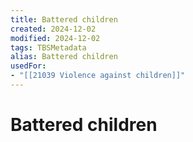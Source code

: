 ```yaml
---
title: Battered children
created: 2024-12-02
modified: 2024-12-02
tags: TBSMetadata
alias: Battered children
usedFor:
- "[[21039 Violence against children]]"
---
```

# Battered children
